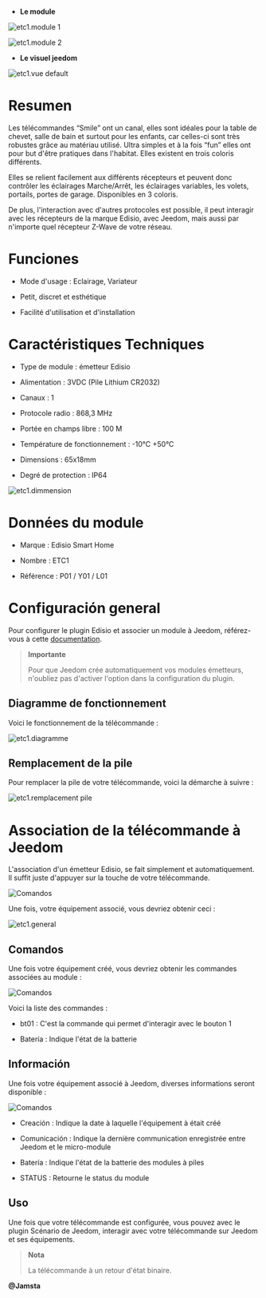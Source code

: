 -   **Le module**

![etc1.module 1](images/etc1/etc1.module-1.jpg)

![etc1.module 2](images/etc1/etc1.module-2.png)

-   **Le visuel jeedom**

![etc1.vue default](images/etc1/etc1.vue-default.jpg)

Resumen 
======

Les télécommandes “Smile” ont un canal, elles sont idéales pour la table
de chevet, salle de bain et surtout pour les enfants, car celles-ci sont
très robustes grâce au matériau utilisé. Ultra simples et à la fois
“fun” elles ont pour but d'être pratiques dans l'habitat. Elles existent
en trois coloris différents.

Elles se relient facilement aux différents récepteurs et peuvent donc
contrôler les éclairages Marche/Arrêt, les éclairages variables, les
volets, portails, portes de garage. Disponibles en 3 coloris.

De plus, l'interaction avec d'autres protocoles est possible, il peut
interagir avec les récepteurs de la marque Edisio, avec Jeedom, mais
aussi par n'importe quel récepteur Z-Wave de votre réseau.

Funciones 
=========

-   Mode d'usage : Eclairage, Variateur

-   Petit, discret et esthétique

-   Facilité d'utilisation et d'installation

Caractéristiques Techniques 
===========================

-   Type de module : émetteur Edisio

-   Alimentation : 3VDC (Pile Lithium CR2032)

-   Canaux : 1

-   Protocole radio : 868,3 MHz

-   Portée en champs libre : 100 M

-   Température de fonctionnement : -10°C +50°C

-   Dimensions : 65x18mm

-   Degré de protection : IP64

![etc1.dimmension](images/etc1/etc1.dimmension.png)

Données du module 
=================

-   Marque : Edisio Smart Home

-   Nombre : ETC1

-   Référence : P01 / Y01 / L01

Configuración general 
======================

Pour configurer le plugin Edisio et associer un module à Jeedom,
référez-vous à cette
[documentation](https://www.jeedom.fr/doc/documentation/plugins/edisio/fr_FR/edisio.html).

> **Importante**
>
> Pour que Jeedom crée automatiquement vos modules émetteurs, n'oubliez
> pas d'activer l'option dans la configuration du plugin.

Diagramme de fonctionnement 
---------------------------

Voici le fonctionnement de la télécommande :

![etc1.diagramme](images/etc1/etc1.diagramme.jpg)

Remplacement de la pile 
-----------------------

Pour remplacer la pile de votre télécommande, voici la démarche à suivre
:

![etc1.remplacement pile](images/etc1/etc1.remplacement-pile.jpg)

Association de la télécommande à Jeedom 
=======================================

L'association d'un émetteur Edisio, se fait simplement et
automatiquement. Il suffit juste d'appuyer sur la touche de votre
télécommande.

![Comandos](images/etc1/etc1.touche-c.jpg)

Une fois, votre équipement associé, vous devriez obtenir ceci :

![etc1.general](images/etc1/etc1.general.jpg)

Comandos 
---------

Une fois votre équipement créé, vous devriez obtenir les commandes
associées au module :

![Comandos](images/etc1/etc1.commandes.jpg)

Voici la liste des commandes :

-   bt01 : C'est la commande qui permet d'interagir avec le bouton 1

-   Batería : Indique l'état de la batterie

Información 
------------

Une fois votre équipement associé à Jeedom, diverses informations seront
disponible :

![Comandos](images/etc1/etc1.informations.jpg)

-   Creación : Indique la date à laquelle l'équipement à était créé

-   Comunicación : Indique la dernière communication enregistrée entre
    Jeedom et le micro-module

-   Batería : Indique l'état de la batterie des modules à piles

-   STATUS : Retourne le status du module

Uso 
-----------

Une fois que votre télécommande est configurée, vous pouvez avec le
plugin Scénario de Jeedom, interagir avec votre télécommande sur Jeedom
et ses équipements.

> **Nota**
>
> La télécommande à un retour d'état binaire.

**@Jamsta**
